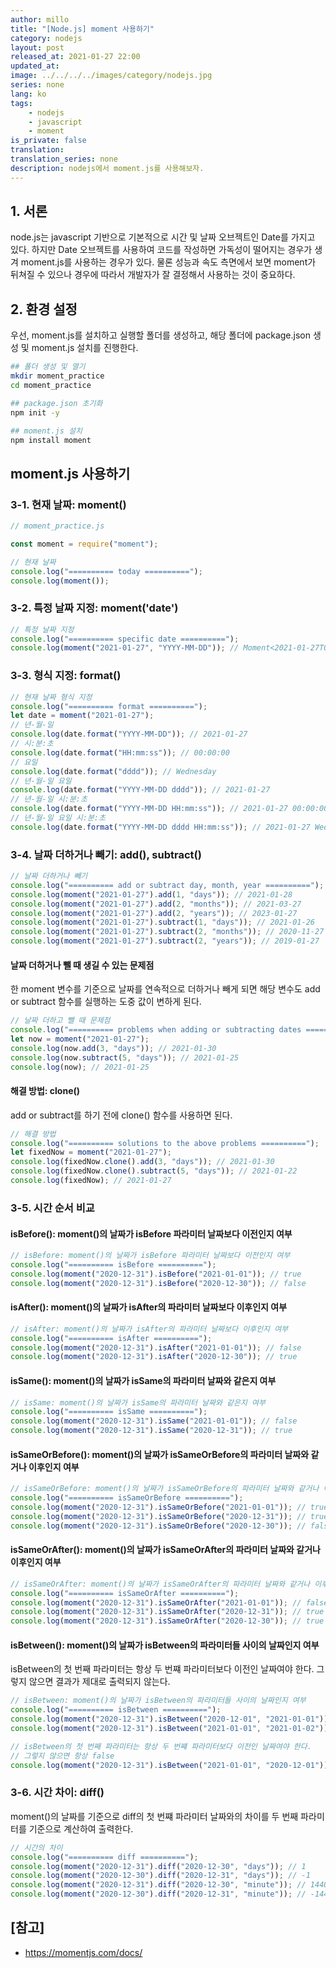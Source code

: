 ```yaml
---
author: millo
title: "[Node.js] moment 사용하기"
category: nodejs
layout: post
released_at: 2021-01-27 22:00
updated_at:
image: ../../../../images/category/nodejs.jpg
series: none
lang: ko
tags:
    - nodejs
    - javascript
    - moment
is_private: false
translation:
translation_series: none
description: nodejs에서 moment.js를 사용해보자.
---
```


## 1. 서론

node.js는 javascript 기반으로 기본적으로 시간 및 날짜 오브젝트인 Date를 가지고 있다. 하지만 Date 오브젝트를 사용하여 코드를 작성하면 가독성이 떨어지는 경우가 생겨 moment.js를 사용하는 경우가 있다. 물론 성능과 속도 측면에서 보면 moment가 뒤쳐질 수 있으나 경우에 따라서 개발자가 잘 결정해서 사용하는 것이 중요하다.

## 2. 환경 설정

우선, moment.js를 설치하고 실행할 폴더를 생성하고, 해당 폴더에 package.json 생성 및 moment.js 설치를 진행한다.

```bash
## 폴더 생성 및 열기
mkdir moment_practice
cd moment_practice

## package.json 초기화
npm init -y

## moment.js 설치
npm install moment
```

## moment.js 사용하기

### 3-1. 현재 날짜: moment()

```js
// moment_practice.js

const moment = require("moment");

// 현재 날짜
console.log("========== today ==========");
console.log(moment());
```

### 3-2. 특정 날짜 지정: moment('date')

```js
// 특정 날짜 지정
console.log("========== specific date ==========");
console.log(moment("2021-01-27", "YYYY-MM-DD")); // Moment<2021-01-27T00:00:00+09:00>
```

### 3-3. 형식 지정: format()

```js
// 현재 날짜 형식 지정
console.log("========== format ==========");
let date = moment("2021-01-27");
// 년-월-일
console.log(date.format("YYYY-MM-DD")); // 2021-01-27
// 시:분:초
console.log(date.format("HH:mm:ss")); // 00:00:00
// 요일
console.log(date.format("dddd")); // Wednesday
// 년-월-일 요일
console.log(date.format("YYYY-MM-DD dddd")); // 2021-01-27
// 년-월-일 시:분:초
console.log(date.format("YYYY-MM-DD HH:mm:ss")); // 2021-01-27 00:00:00
// 년-월-일 요일 시:분:초
console.log(date.format("YYYY-MM-DD dddd HH:mm:ss")); // 2021-01-27 Wednesday 00:00:00
```

### 3-4. 날짜 더하거나 빼기: add(), subtract()

```js
// 날짜 더하거나 빼기
console.log("========== add or subtract day, month, year ==========");
console.log(moment("2021-01-27").add(1, "days")); // 2021-01-28
console.log(moment("2021-01-27").add(2, "months")); // 2021-03-27
console.log(moment("2021-01-27").add(2, "years")); // 2023-01-27
console.log(moment("2021-01-27").subtract(1, "days")); // 2021-01-26
console.log(moment("2021-01-27").subtract(2, "months")); // 2020-11-27
console.log(moment("2021-01-27").subtract(2, "years")); // 2019-01-27
```

#### 날짜 더하거나 뺄 때 생길 수 있는 문제점

한 moment 변수를 기준으로 날짜를 연속적으로 더하거나 빼게 되면 해당 변수도 add or subtract 함수를 실행하는 도중 값이 변하게 된다.

```js
// 날짜 더하고 뺄 때 문제점
console.log("========== problems when adding or subtracting dates ==========");
let now = moment("2021-01-27");
console.log(now.add(3, "days")); // 2021-01-30
console.log(now.subtract(5, "days")); // 2021-01-25
console.log(now); // 2021-01-25
```

#### 해결 방법: clone()

add or subtract를 하기 전에 clone() 함수를 사용하면 된다.

```js
// 해결 방법
console.log("========== solutions to the above problems ==========");
let fixedNow = moment("2021-01-27");
console.log(fixedNow.clone().add(3, "days")); // 2021-01-30
console.log(fixedNow.clone().subtract(5, "days")); // 2021-01-22
console.log(fixedNow); // 2021-01-27
```

### 3-5. 시간 순서 비교

#### isBefore(): moment()의 날짜가 isBefore 파라미터 날짜보다 이전인지 여부

```js
// isBefore: moment()의 날짜가 isBefore 파라미터 날짜보다 이전인지 여부
console.log("========== isBefore ==========");
console.log(moment("2020-12-31").isBefore("2021-01-01")); // true
console.log(moment("2020-12-31").isBefore("2020-12-30")); // false
```

#### isAfter(): moment()의 날짜가 isAfter의 파라미터 날짜보다 이후인지 여부

```js
// isAfter: moment()의 날짜가 isAfter의 파라미터 날짜보다 이후인지 여부
console.log("========== isAfter ==========");
console.log(moment("2020-12-31").isAfter("2021-01-01")); // false
console.log(moment("2020-12-31").isAfter("2020-12-30")); // true
```

#### isSame(): moment()의 날짜가 isSame의 파라미터 날짜와 같은지 여부

```js
// isSame: moment()의 날짜가 isSame의 파라미터 날짜와 같은지 여부
console.log("========== isSame ==========");
console.log(moment("2020-12-31").isSame("2021-01-01")); // false
console.log(moment("2020-12-31").isSame("2020-12-31")); // true
```

#### isSameOrBefore(): moment()의 날짜가 isSameOrBefore의 파라미터 날짜와 같거나 이후인지 여부

```js
// isSameOrBefore: moment()의 날짜가 isSameOrBefore의 파라미터 날짜와 같거나 이후인지 여부
console.log("========== isSameOrBefore ==========");
console.log(moment("2020-12-31").isSameOrBefore("2021-01-01")); // true
console.log(moment("2020-12-31").isSameOrBefore("2020-12-31")); // true
console.log(moment("2020-12-31").isSameOrBefore("2020-12-30")); // false
```

#### isSameOrAfter(): moment()의 날짜가 isSameOrAfter의 파라미터 날짜와 같거나 이후인지 여부

```js
// isSameOrAfter: moment()의 날짜가 isSameOrAfter의 파라미터 날짜와 같거나 이후인지 여부
console.log("========== isSameOrAfter ==========");
console.log(moment("2020-12-31").isSameOrAfter("2021-01-01")); // false
console.log(moment("2020-12-31").isSameOrAfter("2020-12-31")); // true
console.log(moment("2020-12-31").isSameOrAfter("2020-12-30")); // true
```

#### isBetween(): moment()의 날짜가 isBetween의 파라미터들 사이의 날짜인지 여부

isBetween의 첫 번째 파라미터는 항상 두 번쨰 파라미터보다 이전인 날짜여야 한다. 그렇지 않으면 결과가 제대로 출력되지 않는다.

```js
// isBetween: moment()의 날짜가 isBetween의 파라미터들 사이의 날짜인지 여부
console.log("========== isBetween ==========");
console.log(moment("2020-12-31").isBetween("2020-12-01", "2021-01-01")); // true
console.log(moment("2020-12-31").isBetween("2021-01-01", "2021-01-02")); // false

// isBetween의 첫 번째 파라미터는 항상 두 번쨰 파라미터보다 이전인 날짜여야 한다.
// 그렇지 않으면 항상 false
console.log(moment("2020-12-31").isBetween("2021-01-01", "2020-12-01")); // false
```

### 3-6. 시간 차이: diff()

moment()의 날짜를 기준으로 diff의 첫 번쨰 파라미터 날짜와의 차이를 두 번째 파라미터를 기준으로 계산하여 출력한다.

```js
// 시간의 차이
console.log("========== diff ==========");
console.log(moment("2020-12-31").diff("2020-12-30", "days")); // 1
console.log(moment("2020-12-30").diff("2020-12-31", "days")); // -1
console.log(moment("2020-12-31").diff("2020-12-30", "minute")); // 1440
console.log(moment("2020-12-30").diff("2020-12-31", "minute")); // -1440
```

## [참고]

-   https://momentjs.com/docs/
